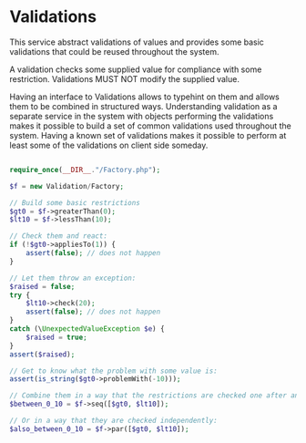 # Validations

This service abstract validations of values and provides some basic validations
that could be reused throughout the system.

A validation checks some supplied value for compliance with some restriction.
Validations MUST NOT modify the supplied value.

Having an interface to Validations allows to typehint on them and allows them
to be combined in structured ways. Understanding validation as a separate service
in the system with objects performing the validations makes it possible to build
a set of common validations used throughout the system. Having a known set of
validations makes it possible to perform at least some of the validations on
client side someday.

```php

require_once(__DIR__."/Factory.php");

$f = new Validation/Factory;

// Build some basic restrictions
$gt0 = $f->greaterThan(0);
$lt10 = $f->lessThan(10);

// Check them and react:
if (!$gt0->appliesTo(1)) {
	assert(false); // does not happen
}

// Let them throw an exception:
$raised = false;
try {
	$lt10->check(20);
	assert(false); // does not happen
}
catch (\UnexpectedValueException $e) {
	$raised = true;
}
assert($raised);

// Get to know what the problem with some value is:
assert(is_string($gt0->problemWith(-10)));

// Combine them in a way that the restrictions are checked one after another:
$between_0_10 = $f->seq([$gt0, $lt10]);

// Or in a way that they are checked independently:
$also_between_0_10 = $f->par([$gt0, $lt10]);
```
